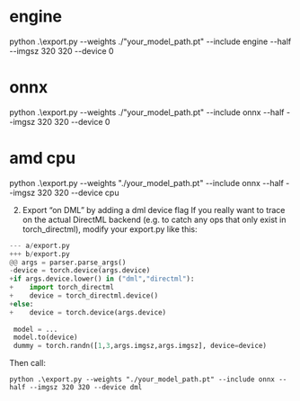 # engine

python .\export.py --weights ./"your_model_path.pt" --include engine --half --imgsz 320 320 --device 0


# onnx 

python .\export.py --weights ./"your_model_path.pt" --include onnx --half --imgsz 320 320 --device 0

# amd cpu

python .\export.py --weights "./your_model_path.pt" --include onnx --half --imgsz 320 320 --device cpu



2) Export “on DML” by adding a dml device flag
If you really want to trace on the actual DirectML backend (e.g. to catch any ops that only exist in torch_directml), modify your export.py like this:

```python
--- a/export.py
+++ b/export.py
@@ args = parser.parse_args()
-device = torch.device(args.device)
+if args.device.lower() in ("dml","directml"):
+    import torch_directml
+    device = torch_directml.device()
+else:
+    device = torch.device(args.device)
 
 model = ...
 model.to(device)
 dummy = torch.randn([1,3,args.imgsz,args.imgsz], device=device)
```

Then call:

```
python .\export.py --weights "./your_model_path.pt" --include onnx --half --imgsz 320 320 --device dml
```
